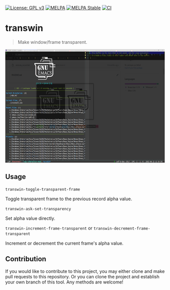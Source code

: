 [![License: GPL v3](https://img.shields.io/badge/License-GPL%20v3-blue.svg)](https://www.gnu.org/licenses/gpl-3.0)
[![MELPA](https://melpa.org/packages/transwin-badge.svg)](https://melpa.org/#/transwin)
[![MELPA Stable](https://stable.melpa.org/packages/transwin-badge.svg)](https://stable.melpa.org/#/transwin)
[![CI](https://github.com/jcs-elpa/transwin/actions/workflows/test.yml/badge.svg)](https://github.com/jcs-elpa/transwin/actions/workflows/test.yml)

# transwin
> Make window/frame transparent.

<p align="center">
  <img src="./etc/transwin.png" width="619" height="360"/>
</p>

## Usage

`transwin-toggle-transparent-frame`

Toggle transparent frame to the previous record alpha value.

`transwin-ask-set-transparency`

Set alpha value directly.

`transwin-increment-frame-transparent` or `transwin-decrement-frame-transparent`

Increment or decrement the current frame's alpha value.

## Contribution

If you would like to contribute to this project, you may either
clone and make pull requests to this repository. Or you can
clone the project and establish your own branch of this tool.
Any methods are welcome!
